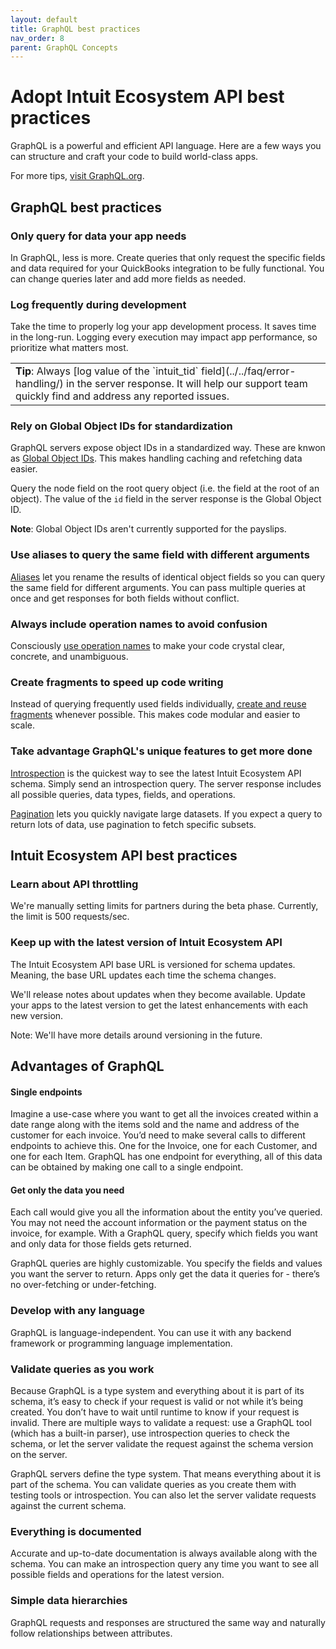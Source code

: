 ```yaml
---
layout: default
title: GraphQL best practices
nav_order: 8
parent: GraphQL Concepts
---
```


# Adopt Intuit Ecosystem API best practices

GraphQL is a powerful and efficient API language. Here are a few ways you can structure and craft your code to build world-class apps.

For more tips, [visit GraphQL.org](https://graphql.org/learn/best-practices/). 

## GraphQL best practices

### Only query for data your app needs

In GraphQL, less is more. Create queries that only request the specific fields and data required for your QuickBooks integration to be fully functional. You can change queries later and add more fields as needed. 
 
### Log frequently during development

Take the time to properly log your app development process. It saves time in the long-run. Logging every execution may impact app performance, so prioritize what matters most.

<table>
<tr>
<td><strong>Tip</strong>: Always [log value of the `intuit_tid` field](../../faq/error-handling/) in the server response. It will help our support team quickly find and address any reported issues.
</td>
</tr>
</table>

### Rely on Global Object IDs for standardization

GraphQL servers expose object IDs in a standardized way. These are knwon as [Global Object IDs](https://graphql.org/learn/global-object-identification/). This makes handling caching and refetching data easier. 

Query the node field on the root query object (i.e. the field at the root of an object). The value of the `id` field in the server response is the Global Object ID. 

**Note**: Global Object IDs aren't currently supported for the payslips.

### Use aliases to query the same field with different arguments

[Aliases](https://graphql.org/learn/queries/#aliases) let you rename the results of identical object fields so you can query the same field for different arguments. You can pass multiple queries at once and get responses for both fields without conflict. 
 
### Always include operation names to avoid confusion

Consciously [use operation names](https://graphql.org/learn/queries/#operationname) to make your code crystal clear, concrete, and unambiguous. 
 
### Create fragments to speed up code writing

Instead of querying frequently used fields individually, [create and reuse fragments](../fragments/) whenever possible. This makes code modular and easier to scale. 
 
### Take advantage GraphQL's unique features to get more done

[Introspection](../introspection/) is the quickest way to see the latest Intuit Ecosystem API schema.  Simply send an introspection query. The server response includes all possible queries, data types, fields, and operations. 

[Pagination](../pagination/) lets you quickly navigate large datasets. If you expect a query to return lots of data, use pagination to fetch specific subsets. 


## Intuit Ecosystem API best practices

### Learn about API throttling
We're manually setting limits for partners during the beta phase. Currently, the limit is 500 requests/sec.

### Keep up with the latest version of Intuit Ecosystem API

The Intuit Ecosystem API base URL is versioned for schema updates. Meaning, the base URL updates each time the schema changes. 

We'll release notes about updates when they become available. Update your apps to the latest version to get the latest enhancements with each new version.

Note: We'll have more details around versioning in the future.


## Advantages of GraphQL

#### Single endpoints

Imagine a use-case where you want to get all the invoices created within a date range along with the items sold and the name and address of the customer for each invoice. You’d need to make several calls to different endpoints to achieve this. One for the Invoice, one for each Customer, and one for each Item. GraphQL has one endpoint for everything, all of this data can be obtained by making one call to a single endpoint.

#### Get only the data you need

Each call would give you all the information about the entity you’ve queried. You may not need the account information or the payment status on the invoice, for example. With a GraphQL query, specify which fields you want and only data for those fields gets returned. 

GraphQL queries are highly customizable. You specify the fields and values you want the server to return. Apps only get the data it queries for - there’s no over-fetching or under-fetching.

### Develop with any language
GraphQL is language-independent. You can use it with any backend framework or programming language implementation.

### Validate queries as you work

Because GraphQL is a type system and everything about it is part of its schema, it’s easy to check if your request is valid or not while it’s being created. You don’t have to wait until runtime to know if your request is invalid. There are multiple ways to validate a request: use a GraphQL tool (which has a built-in parser), use introspection queries to check the schema, or let the server validate the request against the schema version on the server.

GraphQL servers define the type system. That means everything about it is part of the schema. You can validate queries as you create them with testing tools or introspection. You can also let the server validate requests against the current schema.

### Everything is documented

Accurate and up-to-date documentation is always available along with the schema. You can make an introspection query any time you want to see all possible fields and operations for the latest version.

### Simple data hierarchies

GraphQL requests and responses are structured the same way and naturally follow relationships between attributes.
